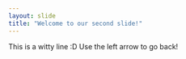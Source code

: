 ```yaml
---
layout: slide
title: "Welcome to our second slide!"
---
```

This is a witty line :D
Use the left arrow to go back!
